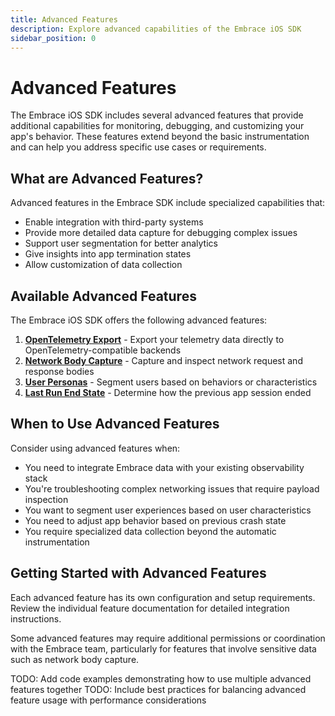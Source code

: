 ```yaml
---
title: Advanced Features
description: Explore advanced capabilities of the Embrace iOS SDK
sidebar_position: 0
---
```


# Advanced Features

The Embrace iOS SDK includes several advanced features that provide additional capabilities for monitoring, debugging, and customizing your app's behavior. These features extend beyond the basic instrumentation and can help you address specific use cases or requirements.

## What are Advanced Features?

Advanced features in the Embrace SDK include specialized capabilities that:

- Enable integration with third-party systems
- Provide more detailed data capture for debugging complex issues
- Support user segmentation for better analytics
- Give insights into app termination states
- Allow customization of data collection

## Available Advanced Features

The Embrace iOS SDK offers the following advanced features:

1. **[OpenTelemetry Export](./opentelemetry-export.md)** - Export your telemetry data directly to OpenTelemetry-compatible backends
2. **[Network Body Capture](./network-body-capture.md)** - Capture and inspect network request and response bodies
3. **[User Personas](./user-personas.md)** - Segment users based on behaviors or characteristics
4. **[Last Run End State](./last-run-end-state.md)** - Determine how the previous app session ended

## When to Use Advanced Features

Consider using advanced features when:

- You need to integrate Embrace data with your existing observability stack
- You're troubleshooting complex networking issues that require payload inspection
- You want to segment user experiences based on user characteristics
- You need to adjust app behavior based on previous crash state
- You require specialized data collection beyond the automatic instrumentation

## Getting Started with Advanced Features

Each advanced feature has its own configuration and setup requirements. Review the individual feature documentation for detailed integration instructions.

Some advanced features may require additional permissions or coordination with the Embrace team, particularly for features that involve sensitive data such as network body capture.

TODO: Add code examples demonstrating how to use multiple advanced features together
TODO: Include best practices for balancing advanced feature usage with performance considerations 